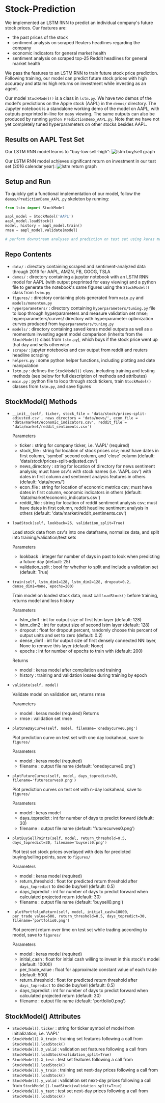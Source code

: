 # Stock-Prediction

We implemented an LSTM RNN to predict an individual company's future stock prices. Our features are:
* the past prices of the stock
* sentiment analysis on scraped Reuters headlines regarding the company
* economic indicators for general market health
* sentiment analysis on scraped top-25 Reddit headlines for general market health

We pass the features to an LSTM RNN to train future stock price prediction. Following training, our model can predict future stock prices with high accuracy and attains high returns on investment while investing as an agent.

Our model `StockModel()` is a class in `lstm.py`. We have two demos of the model's predictions on the Apple stock (AAPL) in the `demos/` directory. The Jupyter notebook is a standalone working demo of the model on AAPL, with outputs preprinted in-line for easy viewing. The same outputs can also be produced by running `python PredictionDemo_AAPL.py`. Note that we have not yet completely tuned hyperparameters on other stocks besides AAPL.

## Results on AAPL Test Set
Our LSTM RNN model learns to "buy-low sell-high":
![lstm buy/sell graph](figures/lstm/AAPL_buysell.png "Buy/Sell Decisions for AAPL Test Set")

Our LSTM RNN model achieves significant return on investment in our test set (2016 calendar year):
![lstm return graph](figures/lstm/AAPL_portfolio.png "AAPL LSTM Portfolio Value")

## Setup and Run
To quickly get a functional implementation of our model, follow the `demos/PredictionDemo_AAPL.py` skeleton by running:
```python
from lstm import StockModel

aapl_model = StockModel('AAPL')
aapl_model.loadStock()
model, history = aapl_model.train()
rmse = aapl_model.validate(model)

# perform downstream analyses and prediction on test set using keras model
```

## Repo Contents
* `data/` : directory containing scraped and sentiment-analyzed data through 2016 for AAPL, AMZN, FB, GOOG, TSLA
* `demos/` : directory containing a jupyter notebook with an LSTM RNN model for AAPL (with output preprinted for easy viewing) and a python file to generate the notebook's same figures using the `StockModel()` class from `lstm.py`
* `figures/` : directory containing plots generated from `main.py` and `models/momentum.py`
* `hyperparameters/` : directory containing `hyperparameters/tuning.py` file to loop through hyperparameters and measure validation set rmse; hyperparameters/curves/ directory with hyperparameter optimization curves produced from `hyperparameters/tuning.py`
* `models/` : directory containing saved keras model outputs as well as a momentum investing agent model comparison (inherits from the `StockModel()` class from `lstm.py`), which buys if the stock price went up that day and sells otherwise
* `scrape/` : jupyter notebooks and csv output from reddit and reuters headline scraping
* `helpers.py` : some python helper functions, including plotting and date manipulation
* `lstm.py` : defines the `StockModel()` class, including training and testing methods (see below for full description of methods and attributes)
* `main.py` : python file to loop through stock tickers, train `StockModel()` classes from `lstm.py`, and save figures


## StockModel() Methods
* `__init__(self, ticker, stock_file = 'data/stock/prices-split-adjusted.csv', news_directory = 'data/news/', econ_file = 'data/market/economic_indicators.csv', reddit_file = 'data/market/reddit_sentiments.csv')`
  
  Parameters
  - ticker : string for company ticker, i.e. 'AAPL' (required)
  - stock_file : string for location of stock prices csv; must have dates in first column, 'symbol' second column, and 'close' column (default: 'data/stock/prices-split-adjusted.csv')
  - news_directory : string for location of directory for news sentiment analysis; must have csv's with stock names (i.e. 'AAPL.csv') with dates in first column and sentiment analysis features in others (default: 'data/news/')
  - econ_file : string for location of economic metrics csv; must have dates in first column, economic indicators in others (default: 'data/market/economic_indicators.csv')
  - reddit_file : string for location of reddit sentiment analysis csv; must have dates in first column, reddit headline sentiment analysis in others (default: 'data/market/reddit_sentiments.csv')

* `loadStock(self, lookback=25, validation_split=True)`
  
  Load stock data from csv's into one dataframe, normalize data, and split into training/validation/test sets
  
  Parameters
  - lookback : integer for number of days in past to look when predicting a future day (default: 25)
  - validation_split : bool for whether to split and include a validation set (default: True)
  
* `train(self, lstm_dim1=128, lstm_dim2=128, dropout=0.2, dense_dim1=None, epochs=200)`

  Train model on loaded stock data, must call `loadStock()` before training, returns model and loss history
  
  Parameters
  - lstm_dim1 : int for output size of first lstm layer (default: 128)
  - lstm_dim2 : int for output size of second lstm layer (default: 128)
  - dropout : float for dropout percent, randomly choose this percent of output units and set to zero (default: 0.2)
  - dense_dim1 : int for output size of first densely connected NN layer, None to remove this layer (default: None)
  - epochs : int for number of epochs to train with (default: 200)
  
  Returns
  - model : keras model after compilation and training
  - history : training and validation losses during training by epoch
  
* `validate(self, model)`

  Validate model on validation set, returns rmse
  
  Parameters
  - model : keras model (required)
  Returns
  - rmse : validation set rmse
  
* `plotOneDayCurve(self, model, filename='onedaycurve0.png')`
  
  Plot prediction curve on test set with one day lookahead, save to `figures/`
  
  Parameters
  - model : keras model (required)
  - filename : output file name (default: 'onedaycurve0.png')
  
* `plotFutureCurves(self, model, days_topredict=30, filename='futurecurves0.png')`

  Plot prediction curves on test set with n-day lookahead, save to `figures/`
  
  Parameters
  - model : keras model
  - days_topredict : int for number of days to predict forward (default: 30)
  - filename : output file name (default: 'futurecurves0.png')
  
* `plotBuySellPoints(self, model, return_threshold=0.5, days_topredict=30, filename='buysell0.png')`

  Plot test set stock prices overlayed with dots for predicted buying/selling points, save to `figures/`
  
  Parameters
  - model : keras model (required)
  - return_threshold : float for predicted return threshold after `days_topredict` to decide buy/sell (default: 0.5)
  - days_topredict : int for number of days to predict forward when calculated projected return (default: 30)
  - filename : output file name (default: 'buysell0.png')
  
* ` plotPortfolioReturn(self, model, initial_cash=10000, per_trade_value=500, return_threshold=0.5, days_topredict=30, filename='portfolio0.png')`

  Plot percent return over time on test set while trading according to model, save to `figures/`
  
  Parameters
  - model : keras model (required)
  - initial_cash : float for initial cash willing to invest in this stock's model (default: 10000)
  - per_trade_value : float for approximate constant value of each trade (default: 500)
  - return_threshold : float for predicted return threshold after `days_topredict` to decide buy/sell (default: 0.5)
  - days_topredict : int for number of days to predict forward when calculated projected return (default: 30)
  - filename : output file name (default: 'portfolio0.png')
  
## StockModel() Attributes
* `StockModel().ticker` : string for ticker symbol of model from initialization, i.e. 'AAPL'
* `StockModel().X_train` : training set features following a call from `StockModel().loadStock()`
* `StockModel().X_valid` : validation set features following a call from `StockModel().loadStock(validation_split=True)`
* `StockModel().X_test` : test set features following a call from `StockModel().loadStock()`
* `StockModel().y_train` : training set next-day prices following a call from `StockModel().loadStock()`
* `StockModel().y_valid` : validation set next-day prices following a call from `StockModel().loadStock(validation_split=True)`
* `StockModel().y_test` : test set next-day prices following a call from `StockModel().loadStock()`
  

